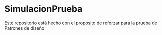 # SimulacionPrueba
Este repositorio está hecho con el proposito de reforzar para la prueba de Patrones de diseño
